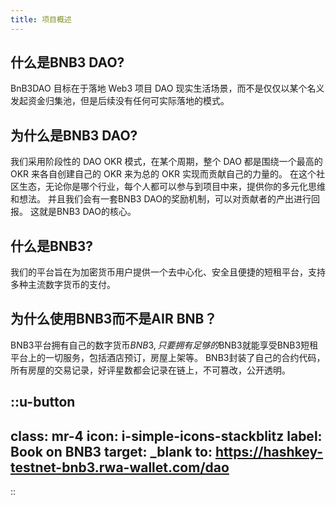```yaml
---
title: 项目概述
---
```

## 什么是BNB3 DAO?

BnB3DAO 目标在于落地 Web3 项目 DAO 现实生活场景，而不是仅仅以某个名义发起资金归集池，但是后续没有任何可实际落地的模式。

## 为什么是BNB3 DAO?

我们采用阶段性的 DAO OKR 模式，在某个周期，整个 DAO 都是围绕一个最高的 OKR 来各自创建自己的 OKR 来为总的 OKR 实现而贡献自己的力量的。
在这个社区生态，无论你是哪个行业，每个人都可以参与到项目中来，提供你的多元化思维和想法。
并且我们会有一套BNB3 DAO的奖励机制，可以对贡献者的产出进行回报。
这就是BNB3 DAO的核心。

## 什么是BNB3?

我们的平台旨在为加密货币用户提供一个去中心化、安全且便捷的短租平台，支持多种主流数字货币的支付。

## 为什么使用BNB3而不是AIR BNB？
BNB3平台拥有自己的数字货币$BNB3, 只要拥有足够的$BNB3就能享受BNB3短租平台上的一切服务，包括酒店预订，房屋上架等。
BNB3封装了自己的合约代码，所有房屋的交易记录，好评星数都会记录在链上，不可篡改，公开透明。



::u-button
---
class: mr-4
icon: i-simple-icons-stackblitz
label: Book on BNB3
target: _blank
to: https://hashkey-testnet-bnb3.rwa-wallet.com/dao
---
::
